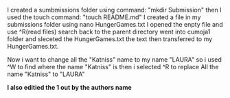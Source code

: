 I created a sumbmissions folder using command: "mkdir Submission" then I used the touch command: "touch README.md" 
I created a file in my submissions folder using nano HungerGames.txt I opened the enpty file and use ^R(read files) search back to the parent directory went into cumoja1 folder and sleceted the HungerGames.txt the text then transferred to my HungerGames.txt. 

Now i want to change all the "Katniss" name to my name "LAURA" so i used ^W to find where the name "Katniss" is then i selected ^R to replace All the name "Katniss" to "LAURA" 

**I also editied the 1 out by the authors name**

